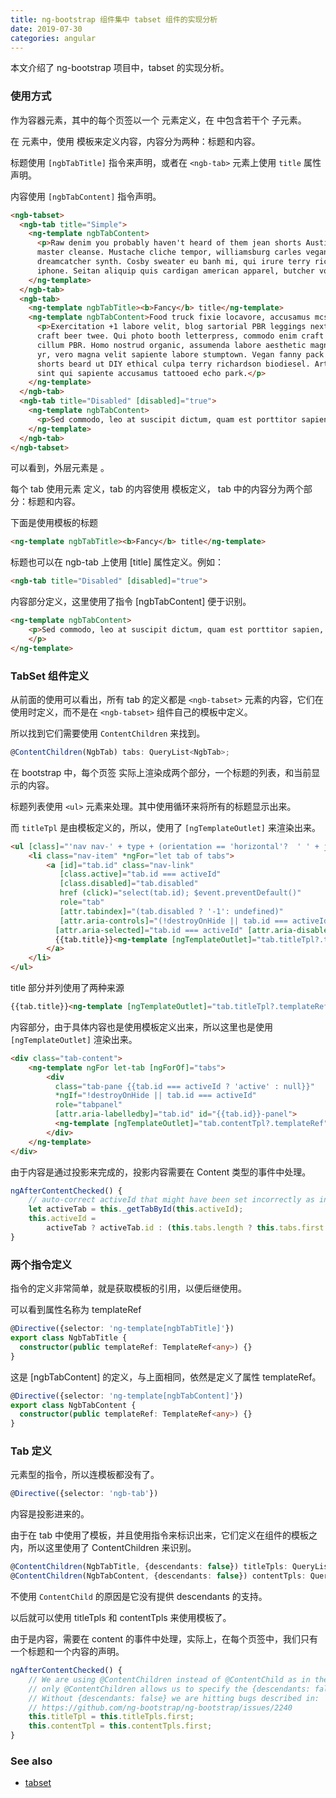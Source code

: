 ```yaml
---
title: ng-bootstrap 组件集中 tabset 组件的实现分析
date: 2019-07-30
categories: angular
---
```

本文介绍了 ng-bootstrap 项目中，tabset 的实现分析。
<!-- more -->

### 使用方式

<ngb-tabset> 作为容器元素，其中的每个页签以一个 <ngb-tab> 元素定义，在 <ngb-tabset> 中包含若干个 <ngb-tab> 子元素。

在 <ngb-tab> 元素中，使用 <ng-template> 模板来定义内容，内容分为两种：标题和内容。

标题使用 `[ngbTabTitle]` 指令来声明，或者在 `<ngb-tab>` 元素上使用 `title` 属性声明。

内容使用 `[ngbTabContent]` 指令声明。

```html
<ngb-tabset>
  <ngb-tab title="Simple">
    <ng-template ngbTabContent>
      <p>Raw denim you probably haven't heard of them jean shorts Austin. Nesciunt tofu stumptown aliqua, retro synth
      master cleanse. Mustache cliche tempor, williamsburg carles vegan helvetica. Reprehenderit butcher retro keffiyeh
      dreamcatcher synth. Cosby sweater eu banh mi, qui irure terry richardson ex squid. Aliquip placeat salvia cillum
      iphone. Seitan aliquip quis cardigan american apparel, butcher voluptate nisi qui.</p>
    </ng-template>
  </ngb-tab>
  <ngb-tab>
    <ng-template ngbTabTitle><b>Fancy</b> title</ng-template>
    <ng-template ngbTabContent>Food truck fixie locavore, accusamus mcsweeney's marfa nulla single-origin coffee squid.
      <p>Exercitation +1 labore velit, blog sartorial PBR leggings next level wes anderson artisan four loko farm-to-table
      craft beer twee. Qui photo booth letterpress, commodo enim craft beer mlkshk aliquip jean shorts ullamco ad vinyl
      cillum PBR. Homo nostrud organic, assumenda labore aesthetic magna delectus mollit. Keytar helvetica VHS salvia
      yr, vero magna velit sapiente labore stumptown. Vegan fanny pack odio cillum wes anderson 8-bit, sustainable jean
      shorts beard ut DIY ethical culpa terry richardson biodiesel. Art party scenester stumptown, tumblr butcher vero
      sint qui sapiente accusamus tattooed echo park.</p>
    </ng-template>
  </ngb-tab>
  <ngb-tab title="Disabled" [disabled]="true">
    <ng-template ngbTabContent>
      <p>Sed commodo, leo at suscipit dictum, quam est porttitor sapien, eget sodales nibh elit id diam. Nulla facilisi. Donec egestas ligula vitae odio interdum aliquet. Duis lectus turpis, luctus eget tincidunt eu, congue et odio. Duis pharetra et nisl at faucibus. Quisque luctus pulvinar arcu, et molestie lectus ultrices et. Sed diam urna, egestas ut ipsum vel, volutpat volutpat neque. Praesent fringilla tortor arcu. Vivamus faucibus nisl enim, nec tristique ipsum euismod facilisis. Morbi ut bibendum est, eu tincidunt odio. Orci varius natoque penatibus et magnis dis parturient montes, nascetur ridiculus mus. Mauris aliquet odio ac lorem aliquet ultricies in eget neque. Phasellus nec tortor vel tellus pulvinar feugiat.</p>
    </ng-template>
  </ngb-tab>
</ngb-tabset>
```

可以看到，外层元素是 <ngb-tabset>。

每个 tab 使用元素 <ngb-tab> 定义，tab 的内容使用 <ng-template> 模板定义， tab 中的内容分为两个部分：标题和内容。

下面是使用模板的标题

```html
<ng-template ngbTabTitle><b>Fancy</b> title</ng-template>
```


标题也可以在 ngb-tab 上使用 [title] 属性定义。例如：

```html
<ngb-tab title="Disabled" [disabled]="true">
```

内容部分定义，这里使用了指令 [ngbTabContent] 便于识别。

```html
<ng-template ngbTabContent>
    <p>Sed commodo, leo at suscipit dictum, quam est porttitor sapien, eget sodales nibh elit id diam. 
    </p>
</ng-template>
```

### TabSet 组件定义

从前面的使用可以看出，所有 tab 的定义都是 `<ngb-tabset>` 元素的内容，它们在使用时定义，而不是在 `<ngb-tabset>` 组件自己的模板中定义。

所以找到它们需要使用 `ContentChildren` 来找到。

```typescript
@ContentChildren(NgbTab) tabs: QueryList<NgbTab>;
```

在 bootstrap 中，每个页签 实际上渲染成两个部分，一个标题的列表，和当前显示的内容。

标题列表使用 `<ul>` 元素来处理。其中使用循环来将所有的标题显示出来。

而 `titleTpl` 是由模板定义的，所以，使用了 `[ngTemplateOutlet]` 来渲染出来。

```html
<ul [class]="'nav nav-' + type + (orientation == 'horizontal'?  ' ' + justifyClass : ' flex-column')" role="tablist">
    <li class="nav-item" *ngFor="let tab of tabs">
        <a [id]="tab.id" class="nav-link" 
           [class.active]="tab.id === activeId" 
           [class.disabled]="tab.disabled"
           href (click)="select(tab.id); $event.preventDefault()" 
           role="tab" 
           [attr.tabindex]="(tab.disabled ? '-1': undefined)"
           [attr.aria-controls]="(!destroyOnHide || tab.id === activeId ? tab.id + '-panel' : null)"
          [attr.aria-selected]="tab.id === activeId" [attr.aria-disabled]="tab.disabled">
          {{tab.title}}<ng-template [ngTemplateOutlet]="tab.titleTpl?.templateRef"></ng-template>
        </a>
    </li>
</ul>
```

title 部分并列使用了两种来源

```html
{{tab.title}}<ng-template [ngTemplateOutlet]="tab.titleTpl?.templateRef"></ng-template>
```

内容部分，由于具体内容也是使用模板定义出来，所以这里也是使用 `[ngTemplateOutlet]` 渲染出来。

```html
<div class="tab-content">
    <ng-template ngFor let-tab [ngForOf]="tabs">
        <div
          class="tab-pane {{tab.id === activeId ? 'active' : null}}"
          *ngIf="!destroyOnHide || tab.id === activeId"
          role="tabpanel"
          [attr.aria-labelledby]="tab.id" id="{{tab.id}}-panel">
          <ng-template [ngTemplateOutlet]="tab.contentTpl?.templateRef"></ng-template>
        </div>
    </ng-template>
</div>
```

由于内容是通过投影来完成的，投影内容需要在 Content 类型的事件中处理。

```typescript
ngAfterContentChecked() {
    // auto-correct activeId that might have been set incorrectly as input
    let activeTab = this._getTabById(this.activeId);
    this.activeId = 
        activeTab ? activeTab.id : (this.tabs.length ? this.tabs.first.id : null);
}
```



### 两个指令定义

指令的定义非常简单，就是获取模板的引用，以便后继使用。

可以看到属性名称为 templateRef

```typescript
@Directive({selector: 'ng-template[ngbTabTitle]'})
export class NgbTabTitle {
  constructor(public templateRef: TemplateRef<any>) {}
}
```


这是 [ngbTabContent] 的定义，与上面相同，依然是定义了属性 templateRef。

```typescript
@Directive({selector: 'ng-template[ngbTabContent]'})
export class NgbTabContent {
  constructor(public templateRef: TemplateRef<any>) {}
}


```

### Tab 定义

元素型的指令，所以连模板都没有了。

```typescript
@Directive({selector: 'ngb-tab'})
```


内容是投影进来的。

由于在 tab 中使用了模板，并且使用指令来标识出来，它们定义在组件的模板之内，所以这里使用了 ContentChildren 来识别。

```typescript
@ContentChildren(NgbTabTitle, {descendants: false}) titleTpls: QueryList<NgbTabTitle>;
@ContentChildren(NgbTabContent, {descendants: false}) contentTpls: QueryList<NgbTabContent>
```

不使用 `ContentChild` 的原因是它没有提供 descendants 的支持。


以后就可以使用 titleTpls 和 contentTpls 来使用模板了。

由于是内容，需要在 content 的事件中处理，实际上，在每个页签中，我们只有一个标题和一个内容的声明。

```typescript
ngAfterContentChecked() {
    // We are using @ContentChildren instead of @ContentChild as in the Angular version being used
    // only @ContentChildren allows us to specify the {descendants: false} option.
    // Without {descendants: false} we are hitting bugs described in:
    // https://github.com/ng-bootstrap/ng-bootstrap/issues/2240
    this.titleTpl = this.titleTpls.first;
    this.contentTpl = this.contentTpls.first;
}
```


### See also

* [tabset](https://github.com/ng-bootstrap/ng-bootstrap/blob/master/src/tabset/tabset.ts)
